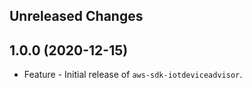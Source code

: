 Unreleased Changes
------------------

1.0.0 (2020-12-15)
------------------

* Feature - Initial release of `aws-sdk-iotdeviceadvisor`.

